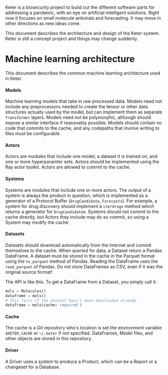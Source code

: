 Keter is a biosecurity project to build out the different software parts for addressing a pandemic, with an eye on artificial intelligent solutions. Right now it focuses on small molecule antivirals and forecasting. It may move in other directions as new ideas come.

This document describes the architecture and design of the Keter system. Keter is still a concept project and things may change suddenly.

# Machine learning architecture
This document describes the common machine learning architecture used in Keter.

#### Models
Machine learning models that take in raw processed data. Models need not include any preprocessors needed to create the tensor or other data structures actually used by the model, but can implement them as separate ``Transformer`` layers. Models need not be polymorphic, although should expose a similar interface if reasonably possible. Models should contain no code that commits to the cache, and any codepaths that involve writing to files must be configurable.

#### Actors
Actors are modules that include one model, a dataset it is trained on, and one or more hyperparamter sets. Actors should be implemented using the Ray actor toolkit. Actors are allowed to commit to the cache.

#### Systems
Systems are modules that include one or more actors. The output of a system is always the product in question, which is implemented as a generator of a Protocol Buffer (``DrugCandidate``, ``Forecasts``). For example, a system for drug discovery should implement a ``iterdrugs`` method which returns a generator for ``DrugCandidate``s. Systems should not commit to the cache directly, but Actors they include may do so commit, so using a System may modify the cache.

#### Datasets
Datasets should download automatically from the Internet and commit themselves to the cache. When queried for data, a Dataset return a Pandas DataFrame. A dataset must be stored in the cache in the Parquet format using the ``to_parquet`` method of Pandas. Reading the DataFrame uses the ``read_parquet`` of Pandas. Do not store DataFrames as CSV, even if it was the original source format! 

The API is like this. To get a DataFrame from a Dataset, you simply call it:

```python
mols = Molecules()
dataframe = mols()
# This fails if the dataset hasn't been downloaded already.
dataframe = mols(cache='required')
```
#### Cache
The cache is a Git repository who's location is set the environment variable ``$KETER_CACHE`` or ``~/.keter`` if not specified. DataFrames, Model files, and other objects are stored in this repository.

#### Driver
A Driver uses a system to produce a Product, which can be a Report or a changeset for a Database.

